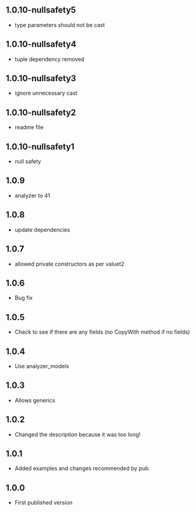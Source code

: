 ## 1.0.10-nullsafety5
- type parameters should not be cast

## 1.0.10-nullsafety4
- tuple dependency removed

## 1.0.10-nullsafety3
- ignore unnecessary cast

## 1.0.10-nullsafety2
- readme file

## 1.0.10-nullsafety1
- null safety

## 1.0.9
- analyzer to 41

## 1.0.8
- update dependencies

## 1.0.7
- allowed private constructors as per valuet2

## 1.0.6
- Bug fix

## 1.0.5
- Check to see if there are any fields (no CopyWith method if no fields)

## 1.0.4
- Use analyzer_models

## 1.0.3
- Allows generics

## 1.0.2
- Changed the description because it was too long!

## 1.0.1
- Added examples and changes recommended by pub.

## 1.0.0
- First published version